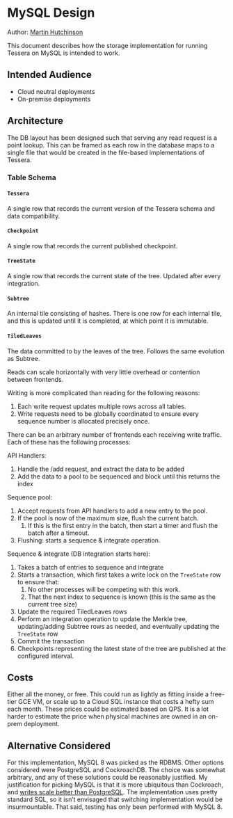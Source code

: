 # MySQL Design

Author: [Martin Hutchinson](https://github.com/mhutchinson)

This document describes how the storage implementation for running Tessera on MySQL is intended to work.

## Intended Audience

- Cloud neutral deployments
- On-premise deployments

## Architecture

The DB layout has been designed such that serving any read request is a point lookup. This can be framed as each row in the database maps to a single file that would be created in the file-based implementations of Tessera.

### Table Schema

#### `Tessera`

A single row that records the current version of the Tessera schema and data compatibility.

#### `Checkpoint`

A single row that records the current published checkpoint.

#### `TreeState`

A single row that records the current state of the tree. Updated after every integration.

#### `Subtree`

An internal tile consisting of hashes. There is one row for each internal tile, and this is updated until it is completed, at which point it is immutable.

#### `TiledLeaves`

The data committed to by the leaves of the tree. Follows the same evolution as Subtree.
 
Reads can scale horizontally with very little overhead or contention between frontends.

Writing is more complicated than reading for the following reasons:

1. Each write request updates multiple rows across all tables.
1. Write requests need to be globally coordinated to ensure every sequence number is allocated precisely once.

There can be an arbitrary number of frontends each receiving write traffic. Each of these has the following processes:

API Handlers:

1. Handle the /add request, and extract the data to be added
1. Add the data to a pool to be sequenced and block until this returns the index

Sequence pool:

1. Accept requests from API handlers to add a new entry to the pool.
1. If the pool is now of the maximum size, flush the current batch.
   1. If this is the first entry in the batch, then start a timer and flush the batch after a timeout.
1. Flushing: starts a sequence & integrate operation.

Sequence & integrate (DB integration starts here):

1. Takes a batch of entries to sequence and integrate
1. Starts a transaction, which first takes a write lock on the `TreeState` row to ensure that:
   1. No other processes will be competing with this work.
   1. That the next index to sequence is known (this is the same as the current tree size)
1. Update the required TiledLeaves rows
1. Perform an integration operation to update the Merkle tree, updating/adding Subtree rows as needed, and eventually updating the `TreeState` row
1. Commit the transaction
1. Checkpoints representing the latest state of the tree are published at the configured interval.

## Costs

Either all the money, or free. This could run as lightly as fitting inside a free-tier GCE VM, or scale up to a Cloud SQL instance that costs a hefty sum each month. These prices could be estimated based on QPS. It is a lot harder to estimate the price when physical machines are owned in an on-prem deployment.

## Alternative Considered

For this implementation, MySQL 8 was picked as the RDBMS. Other options considered were PostgreSQL and CockroachDB. The choice was somewhat arbitrary, and any of these solutions could be reasonably justified. My justification for picking MySQL is that it is more ubiquitous than Cockroach, and [writes scale better than PostgreSQL](https://www.uber.com/en-GB/blog/postgres-to-mysql-migration/). The implementation uses pretty standard SQL, so it isn’t envisaged that switching implementation would be insurmountable. That said, testing has only been performed with MySQL 8.
